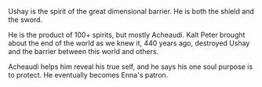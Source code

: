 Ushay is the spirit of the great dimensional barrier. He is both the shield and the sword. 

He is the product of 100+ spirits, but mostly Acheaudi. Kalt Peter brought about the end of the world as we knew it, 440 years ago, destroyed Ushay and the barrier between this world and others.

Acheaudi helps him reveal his true self, and he says his one soul purpose is to protect. He eventually becomes Enna's patron.